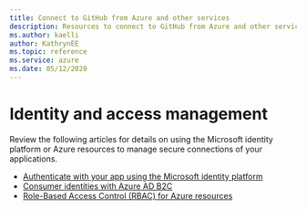 ```yaml
--- 
title: Connect to GitHub from Azure and other services
description: Resources to connect to GitHub from Azure and other services  
ms.author: kaelli
author: KathrynEE
ms.topic: reference
ms.service: azure 
ms.date: 05/12/2020
---
```



# Identity and access management

Review the following articles for details on using the Microsoft identity platform or Azure resources to manage secure connections of your applications.  

- [Authenticate with your app using the Microsoft identity platform](https://docs.microsoft.com/azure/active-directory/develop/)  
- [Consumer identities with Azure AD B2C](https://docs.microsoft.com/azure/active-directory-b2c/)   
- [Role-Based Access Control (RBAC) for Azure resources](https://docs.microsoft.com/azure/role-based-access-control/overview)   

 